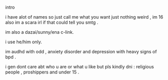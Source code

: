 intro 

i have alot of names so just call me what you want just nothing weird , im 16 also im a scara irl if that could tell you smtg .

im also a dazai/sunny/ena c-link.

i use he/him only.

im audhd with odd , anxiety disorder and depression with heavy signs of bpd .

i gen dont care abt who u are or what u like but pls kindly dni : religious people , proshippers and under 15 .





